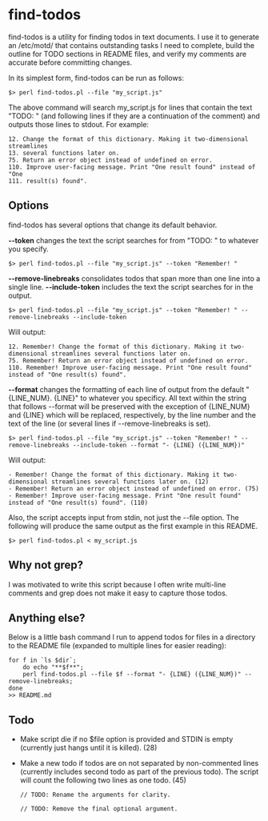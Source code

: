 find-todos
==========

find-todos is a utility for finding todos in text documents. I use it to generate an /etc/motd/ that contains outstanding tasks I need to complete, build the outline for TODO sections in README files, and verify my comments are accurate before committing changes.

In its simplest form, find-todos can be run as follows:

    $> perl find-todos.pl --file "my_script.js"

The above command will search my_script.js for lines that contain the text "TODO: " (and following lines if they are a continuation of the comment) and outputs those lines to stdout. For example:

    12. Change the format of this dictionary. Making it two-dimensional streamlines
    13. several functions later on.
    75. Return an error object instead of undefined on error.
    110. Improve user-facing message. Print "One result found" instead of "One 
    111. result(s) found".

Options
-------

find-todos has several options that change its default behavior.

**--token** changes the text the script searches for from "TODO: " to whatever you specify.

    $> perl find-todos.pl --file "my_script.js" --token "Remember! "

**--remove-linebreaks** consolidates todos that span more than one line into a single line. **--include-token** includes the text the script searches for in the output.

    $> perl find-todos.pl --file "my_script.js" --token "Remember! " --remove-linebreaks --include-token

Will output:

    12. Remember! Change the format of this dictionary. Making it two-dimensional streamlines several functions later on.
    75. Remember! Return an error object instead of undefined on error.
    110. Remember! Improve user-facing message. Print "One result found" instead of "One result(s) found".

**--format** changes the formatting of each line of output from the default "{LINE_NUM}. {LINE}" to whatever you specificy. All text within the string that follows --format will be preserved with the exception of {LINE_NUM} and {LINE} which will be replaced, respectively, by the line number and the text of the line (or several lines if --remove-linebreaks is set).

    $> perl find-todos.pl --file "my_script.js" --token "Remember! " --remove-linebreaks --include-token --format "- {LINE} ({LINE_NUM})"

Will output:

    - Remember! Change the format of this dictionary. Making it two-dimensional streamlines several functions later on. (12)
    - Remember! Return an error object instead of undefined on error. (75)
    - Remember! Improve user-facing message. Print "One result found" instead of "One result(s) found". (110)

Also, the script accepts input from stdin, not just the --file option. The following will produce the same output as the first example in this README.

    $> perl find-todos.pl < my_script.js

Why not grep?
-------------

I was motivated to write this script because I often write multi-line comments and grep does not make it easy to capture those todos.

Anything else?
--------------

Below is a little bash command I run to append todos for files in a directory to the README file (expanded to multiple lines for easier reading):

    for f in `ls $dir`;
        do echo "**$f**"; 
        perl find-todos.pl --file $f --format "- {LINE} ({LINE_NUM})" --remove-linebreaks; 
    done
    >> README.md

Todo
----

- Make script die if no $file option is provided and STDIN is empty (currently just hangs until it is killed). (28)
- Make a new todo if todos are on not separated by non-commented lines (currently includes second todo as part of the previous todo). The script will count the following two lines as one todo. (45)

    `// TODO: Rename the arguments for clarity.`

    `// TODO: Remove the final optional argument.`
